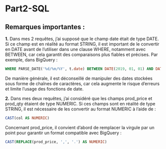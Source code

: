 # Part2-SQL

## Remarques importantes : 
**1.** Dans mes 2 requêtes, j’ai supposé que le champ date était de type DATE.
Si ce champ est en réalité au format STRING, il est important de le convertir en DATE avant de l’utiliser dans une clause WHERE, notamment avec BETWEEN, car cela garantit des comparaisons plus fiables et précises.
Par exemple, dans BigQuery :
```sql
WHERE PARSE_DATE('%d/%m/%Y', t.date) BETWEEN DATE(2019, 01, 01) AND DATE(2019, 12, 31)
```
De manière générale, il est déconseillé de manipuler des dates stockées sous forme de chaînes de caractères, car cela augmente le risque d’erreurs et limite l’usage des fonctions de date.

**2.** Dans mes deux requêtes, j’ai considéré que les champs prod_price et prod_qty étaient de type NUMERIC.
Si ces champs sont en réalité de type STRING, il est nécessaire de les convertir au format NUMERIC à l’aide de :
```sql
CAST(col AS NUMERIC)
```
Concernant prod_price, il convient d’abord de remplacer la virgule par un point pour garantir un format compatible avec BigQuery :
```sql
CAST(REPLACE(prod_price, ',', '.') AS NUMERIC)
```